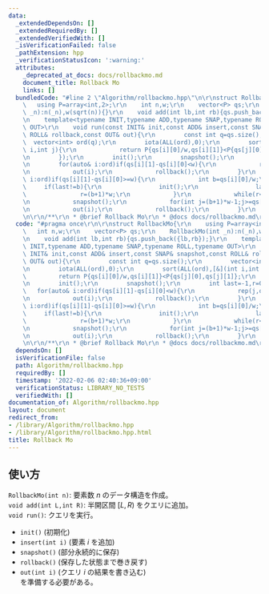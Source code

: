 ```yaml
---
data:
  _extendedDependsOn: []
  _extendedRequiredBy: []
  _extendedVerifiedWith: []
  _isVerificationFailed: false
  _pathExtension: hpp
  _verificationStatusIcon: ':warning:'
  attributes:
    _deprecated_at_docs: docs/rollbackmo.md
    document_title: Rollback Mo
    links: []
  bundledCode: "#line 2 \"Algorithm/rollbackmo.hpp\"\n\r\nstruct RollbackMo{\r\n \
    \   using P=array<int,2>;\r\n    int n,w;\r\n    vector<P> qs;\r\n    RollbackMo(int\
    \ _n):n(_n),w(sqrt(n)){}\r\n    void add(int lb,int rb){qs.push_back({lb,rb});}\r\
    \n    template<typename INIT,typename ADD,typename SNAP,typename ROLL,typename\
    \ OUT>\r\n    void run(const INIT& init,const ADD& insert,const SNAP& snapshot,const\
    \ ROLL& rollback,const OUT& out){\r\n        const int q=qs.size();\r\n      \
    \  vector<int> ord(q);\r\n        iota(ALL(ord),0);\r\n        sort(ALL(ord),[&](int\
    \ i,int j){\r\n            return P{qs[i][0]/w,qs[i][1]}<P{qs[j][0],qs[j][1]};\r\
    \n        });\r\n        init();\r\n        snapshot();\r\n        int last=-1,r=0;\r\
    \n        for(auto& i:ord)if(qs[i][1]-qs[i][0]<w){\r\n            rep(j,qs[i][0],qs[i][1])insert(j);\r\
    \n            out(i);\r\n            rollback();\r\n        }\r\n        for(auto&\
    \ i:ord)if(qs[i][1]-qs[i][0]>=w){\r\n            int b=qs[i][0]/w;\r\n       \
    \     if(last!=b){\r\n                init();\r\n                last=b;\r\n \
    \               r=(b+1)*w;\r\n            }\r\n            while(r<qs[i][1])insert(r++);\r\
    \n            snapshot();\r\n            for(int j=(b+1)*w-1;j>=qs[i][0];j--)insert(j);\r\
    \n            out(i);\r\n            rollback();\r\n        }\r\n    }\r\n};\r\
    \n\r\n/**\r\n * @brief Rollback Mo\r\n * @docs docs/rollbackmo.md\r\n */\n"
  code: "#pragma once\r\n\r\nstruct RollbackMo{\r\n    using P=array<int,2>;\r\n \
    \   int n,w;\r\n    vector<P> qs;\r\n    RollbackMo(int _n):n(_n),w(sqrt(n)){}\r\
    \n    void add(int lb,int rb){qs.push_back({lb,rb});}\r\n    template<typename\
    \ INIT,typename ADD,typename SNAP,typename ROLL,typename OUT>\r\n    void run(const\
    \ INIT& init,const ADD& insert,const SNAP& snapshot,const ROLL& rollback,const\
    \ OUT& out){\r\n        const int q=qs.size();\r\n        vector<int> ord(q);\r\
    \n        iota(ALL(ord),0);\r\n        sort(ALL(ord),[&](int i,int j){\r\n   \
    \         return P{qs[i][0]/w,qs[i][1]}<P{qs[j][0],qs[j][1]};\r\n        });\r\
    \n        init();\r\n        snapshot();\r\n        int last=-1,r=0;\r\n     \
    \   for(auto& i:ord)if(qs[i][1]-qs[i][0]<w){\r\n            rep(j,qs[i][0],qs[i][1])insert(j);\r\
    \n            out(i);\r\n            rollback();\r\n        }\r\n        for(auto&\
    \ i:ord)if(qs[i][1]-qs[i][0]>=w){\r\n            int b=qs[i][0]/w;\r\n       \
    \     if(last!=b){\r\n                init();\r\n                last=b;\r\n \
    \               r=(b+1)*w;\r\n            }\r\n            while(r<qs[i][1])insert(r++);\r\
    \n            snapshot();\r\n            for(int j=(b+1)*w-1;j>=qs[i][0];j--)insert(j);\r\
    \n            out(i);\r\n            rollback();\r\n        }\r\n    }\r\n};\r\
    \n\r\n/**\r\n * @brief Rollback Mo\r\n * @docs docs/rollbackmo.md\r\n */"
  dependsOn: []
  isVerificationFile: false
  path: Algorithm/rollbackmo.hpp
  requiredBy: []
  timestamp: '2022-02-06 02:40:36+09:00'
  verificationStatus: LIBRARY_NO_TESTS
  verifiedWith: []
documentation_of: Algorithm/rollbackmo.hpp
layout: document
redirect_from:
- /library/Algorithm/rollbackmo.hpp
- /library/Algorithm/rollbackmo.hpp.html
title: Rollback Mo
---
```

## 使い方

`RollbackMo(int n)`: 要素数 $n$ のデータ構造を作成。  
`void add(int L,int R)`: 半開区間 $[L,R)$ をクエリに追加。  
`void run()`: クエリを実行。
* `init()` (初期化)  
* `insert(int i)` (要素 $i$ を追加)  
* `snapshot()` (部分永続的に保存)  
* `rollback()` (保存した状態まで巻き戻す)  
* `out(int i)` (クエリ $i$ の結果を書き込む)  
を準備する必要がある。